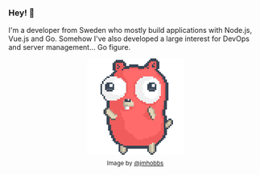 ### Hey! 👋

I'm a developer from Sweden who mostly build applications with Node.js, Vue.js and Go. Somehow I've also developed a large interest for DevOps and server management... Go figure.

<p align="center">
  <img src="https://github.com/scriptcoded/scriptcoded/raw/master/party-gopher.gif" alt="gopher">
  <br>
  <sub>Image by <a href="https://github.com/jmhobbs/party-gopher">@jmhobbs</a></sub>
</p>
